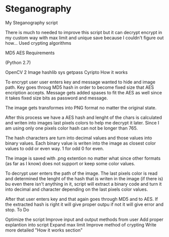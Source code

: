 # Steganography
My Steganography script


There is much to needed to improve this script but it can decrypt encrypt in my custom way with max limit and unique save because I couldn't figure out how...
Used crypting algorithms

MD5 AES
Requirements

(Python 2.7)

OpenCV 2 Image hashlib sys getpass Cyripto
How it works

To encrypt user user enters key and message wanted to hide and image path. Key goes throug MD5 hash in order to become fixed size that AES encription accepts. Message gets added spases to fit the AES as well since it takes fixed size bits as password and message.

The image gets transformes into PNG format no matter the original state.

After this process we have a AES hash and lenght of the chars is calculated and writen into images last pixels colors to help me decrypt it later. Since I am using only one pixels color hash can not be longer than 765.

The hash characters are turn into decimal values and those values into binary values. Each binary value is writen into the image as closest color values to odd or even way. 1 for odd 0 for even.

The image is saved with .png extention no matter what since other formats (as far as I know) does not support or keep some color values.

To decrypt user enters the path of the image. The last pixels color is read and determined the lenght of the hash that is writen in the image (if there is) bu even there isn't anything in it, script will extract a binary code and turn it into decimal and character depending on the last pixels color values.

After that user enters key and that again goes through MD5 and to AES. If the extracted hash is right it will give proper outpu if not it will give error and stop.
To Do

Optimize the script Improve input and output methods from user Add proper explantion into script Expand max limit Improve method of crypting Write more detailed "How it works section"
